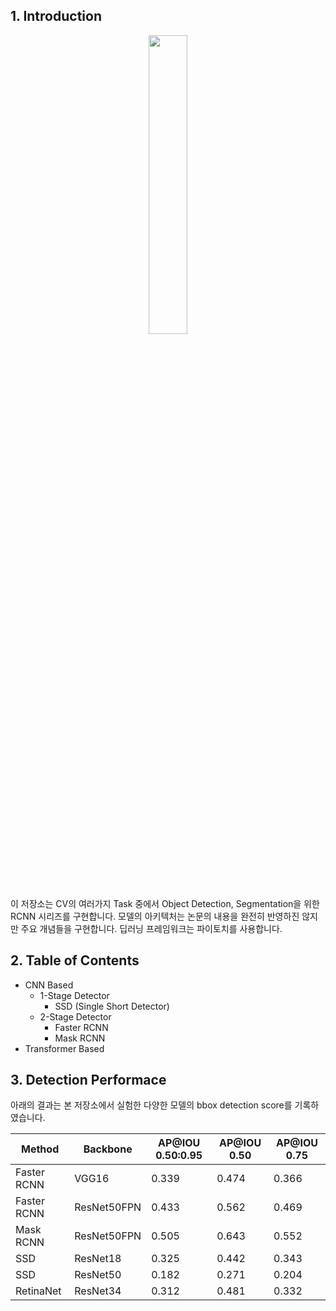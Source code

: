 ## 1. Introduction
<p align="center"><img src="https://github.com/user-attachments/assets/7ccaa306-a774-4d51-abb5-8e6e57a438fb" width="35%" height="35%"></p>

이 저장소는 CV의 여러가지 Task 중에서 Object Detection, Segmentation을 위한 RCNN 시리즈를 구현합니다. 모델의 아키텍처는 논문의 내용을 완전히 반영하진 않지만 주요 개념들을 구현합니다.
딥러닝 프레임워크는 파이토치를 사용합니다.

## 2. Table of Contents
- CNN Based
  - 1-Stage Detector
    - SSD (Single Short Detector)
  - 2-Stage Detector
    - Faster RCNN
    - Mask RCNN
- Transformer Based

## 3. Detection Performace

아래의 결과는 본 저장소에서 실험한 다양한 모델의 bbox detection score를 기록하였습니다.

|Method|Backbone|AP@IOU 0.50:0.95|AP@IOU 0.50|AP@IOU 0.75|
|------|---|---|---|---|
|Faster RCNN|VGG16|0.339|0.474|0.366|
|Faster RCNN|ResNet50FPN|0.433|0.562|0.469|
|Mask RCNN|ResNet50FPN|0.505|0.643|0.552|
|SSD|ResNet18|0.325|0.442|0.343|
|SSD|ResNet50|0.182|0.271|0.204|
|RetinaNet|ResNet34|0.312|0.481|0.332|

